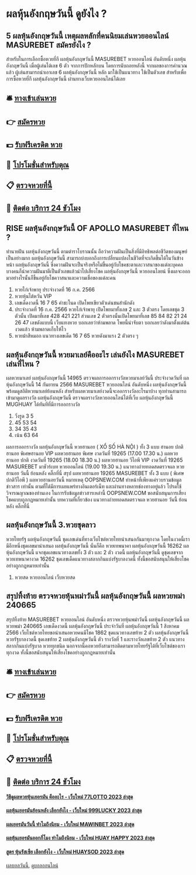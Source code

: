 # ผลหุ้นอังกฤษวันนี้ ดูยังไง ?
## 5 ผลหุ้นอังกฤษวันนี้ เหตุผลหลักที่คนนิยมเล่นหวยออนไลน์ MASUREBET สมัครยังไง ?
สำหรับในการเลือกซื้อหวยยี่กี ผลหุ้นอังกฤษวันนี้ MASUREBET หวยออนไลน์ อันดับหนึ่ง ผลหุ้นอังกฤษวันนี้ เมื่อผู้เล่นได้เลข 6 ตัว จากการปักหลักบน โดยการนับถอยหลังนี้ จากผลของการคำนวณแล้ว ผู้เล่นสามารถนำเอาเลข 6 ผลหุ้นอังกฤษวันนี้ หลัก มาใช้เป็นแนวทาง ใช้เป็นตัวเลข สำหรับเพื่อการซื้อหวยยี่กี ผลหุ้นอังกฤษวันนี้ ผ่านทางเว็บหวยออนไลน์ได้เลย

## 🛎 [ทางเข้าเล่นหวย](https://bit.ly/3BG5bNw)
## 👉 [สมัครหวย](https://bit.ly/3BG5bNw)
## 💵 [รับฟรีเครดิต หวย](https://bit.ly/3C3mvgS)
## 👑 [โปรโมชั่นสำหรับตุณ](https://bit.ly/3C3mvgS)
## 📋 [ตรวจหวยที่นี้](https://bit.ly/3C3mvgS)
## 📱 [ติดต่อ บริการ 24 ชัวโมง](https://bit.ly/3C3mvgS)

## RISE ผลหุ้นอังกฤษวันนี้ OF APOLLO MASUREBET ที่ไหน ?
ทำนายฝัน ผลหุ้นอังกฤษวันนี้ ตามตำราโบราณนั้น ถือว่าความฝันเป็นสิ่งที่มีอิทธิพลต่อชีวิตของมนุษย์เป็นอย่างมาก ผลหุ้นอังกฤษวันนี้ สามารถบ่งบอกถึงการเปลี่ยนแปลงในชีวิตที่จะเกิดขึ้นได้ในวันข้างหน้า ผลหุ้นอังกฤษวันนี้ ซึ่งความฝันจะเป็นจริงหรือไม่ขึ้นอยู่กับโชคชะตาและวาสนาของแต่ละบุคคล บางคนก็นำความฝันมาตีเป็นตัวเลขแล้วนำไปเสี่ยงโชค ผลหุ้นอังกฤษวันนี้ หวยออนไลยน์ ซึ่งผลจะออกมาอย่างไรนั้นก็ขึ้นอยู่กับโชควาสนาและความเชื่อของแต่ละคน
1. หวยไก่เจ้าพายุ ประจำงวดที่ 16 ก.ค. 2566
2. หวยหุ้นไต้หวัน VIP
3. เลขเด็ดงวดนี้ 16 7 65 คำชะโนด เปิดโพยเขียวตัวเด่นชนสำนักดัง
4. ประจำงวดที่ 16 ก.ค. 2566 หวยไก่เจ้าพายุ เปิดโพยมาทั้งเลข 2 และ 3 ตัวตรง โดยเลขชุด 3 ตัวนั้น เปิดมาที่เลข 428 421 221 ส่วนเลข 2 ตัวตรงนั้นเปิดโพยมาที่เลข 85 84 82 21 24 26 47 เลขดังแบบนี้ เว็บแทงหวย บอกเลยว่าห้ามพลาด โพยนี้น่าจับตา บอกเลยว่าดังมาตั้งแต่ต้นงวดแล้ว ห้ามพลาดเก็บให้ไว
5. หวยม้าสีหมอก แนวทางเลขเด็ด 16 7 65 หวยดังมาแรง 2 ตัวตรง ๆ

## ผลหุ้นอังกฤษวันนี้ หวยมาเลย์คืออะไร เล่นยังไง MASUREBET เล่นที่ไหน ?
ผลหวยมาเลย์ ผลหุ้นอังกฤษวันนี้ 14965 ตรวจผลการออกรางวัลหวยมาเลย์วันนี้ ประจำงวดวันที่ ผลหุ้นอังกฤษวันนี้ 14 กันยายน 2566 MASUREBET หวยออนไลน์ อันดับหนึ่ง ผลหุ้นอังกฤษวันนี้ พร้อมดูสถิติหวยมาเลย์ย้อนหลัง สำหรับผลหวยมาเลย์งวดนี้จะออกรางวัลอะไรมาบ้าง ทุกท่านสามารถเข้ามาดูผลรางวัล ผลหุ้นอังกฤษวันนี้ ตรวจผลรางวัลหวยออนไลน์ได้ที่เว็บ ผลหุ้นอังกฤษวันนี้ MUGHUAY ได้ทันทีที่มีการออกรางวัล
1. วิ่งรูด 3 5
2. 45 53 54
3. 34 35 43
4. เน้น 63 64

ผลการออกรางวัล ผลหุ้นอังกฤษวันนี้ หวยฮานอย ( XỔ SỐ HÀ NỘI ) ทั้ง 3 แบบ ฮานอย ปกติฮานอย พิเศษฮานอย VIP
ผลหวยฮานอย พิเศษ งวดวันที่ 19265 (17.00 17.30 น.)
ผลหวยฮานอย ปกติ งวดวันที่ 19265 (18.00 18.30 น.)
ผลหวยฮานอย วีไอพี VIP งวดวันที่ 19265 MASUREBET มาชัวร์เบท หวยออนไลน์ (19.00 19.30 น.)
 แนวทางถ่ายทอดสดตรวจผล หวยฮานอย วันนี้ ย้อนหลัง คลิ๊กที่นี่ 
สรุป ผลหวยฮานอย 19265 MASUREBET ทั้ง 3 แบบ ( พิเศษปกติวีไอพี ) ผลหวยฮานอยวันนี้
หมายเหตุ OOPSNEW.COM ทำหน้าที่เพียงแค่รวบรวมข้อมูล ข่าวสาร เท่านั้น ตามที่ได้มีการเผยแพร่ทางอินเตอร์เน็ท และผ่านทางหลายช่องทางอยู่แล้ว โปรดใช้วิจารณญาณของท่านเอง ในการรับข้อมูลข่าวสารเหล่านี้ OOPSNEW.COM ขอสนับสนุนการเสี่ยงโชคแบบถูกกฎหมายเท่านั้น
บทความที่เกี่ยวข้อง
แนวทางถ่ายทอดสดตรวจผล หวยฮานอย วันนี้ ย้อนหลัง คลิ๊กที่นี่

## ผลหุ้นอังกฤษวันนี้ 3.หวยชุดลาว
หวยไทยรัฐ ผลหุ้นอังกฤษวันนี้ ชุดเลขเด่นที่ทางเว็บไซต์หวยไทยนำเสนอกันมาทุกงวด โดยในงวดนี้เรามีอีกหนึ่งชุดเลขมานำเสนอ ผลหุ้นอังกฤษวันนี้ นั่นก็คือ หวยเทพนาคา ผลหุ้นอังกฤษวันนี้ 16262 ผลหุ้นอังกฤษวันนี้ แจกชุดเลขแนวทางเลขทั้ง 3 ตัว และ 2 ตัว งวดนี้ ผลหุ้นอังกฤษวันนี้ ดูชุดเลขจากหวยเทพนาคางวด 16262 ชุดเลขเด็ดแนวทางสลากกินแบ่งรัฐบาลงวดนี้ ทั้งนี้ขอสนับสนุนให้เสี่ยงโชคอย่างถูกกฎหมายเท่านั้น
1. หวยสด หวยออนไลน์ เว็บหวยสด

## สรุปทิ้งท้าย ตรวจหวยหุ้นพม่าวันนี้ ผลหุ้นอังกฤษวันนี้ ผลหวยพม่า 240665
สรุปทิ้งท้าย MASUREBET หวยออนไลน์ อันดับหนึ่ง ตรวจหวยหุ้นพม่าวันนี้ ผลหุ้นอังกฤษวันนี้ ผลหวยพม่า 240665 เลขเด็ดงวดนี้ ผลหุ้นอังกฤษวันนี้ ประจำวันที่ ผลหุ้นอังกฤษวันนี้ 1 สิงหาคม 2566 เว็บไซต์หวยไทยขอนำเสนอหวยคนมีโชค 1862 ชุดแนวทางเลขท้าย 2 ตัว ผลหุ้นอังกฤษวันนี้ หวยรัฐบาลงวดนี้ ชุดเลขท้าย 2 ผลหุ้นอังกฤษวันนี้ ตัว รางวัลที่ 1 และรางวัลเลขท้าย 2 ตัว แนวทางสลากกินแบ่งรัฐบาล หวยทุกชนิด นอกจากนี้คอหวยยังสามารถติดตามหวยไทยรัฐได้ที่เว็บไซต์ของเราทุกงวด ทั้งนี้ขอสนับสนุนให้เสี่ยงโชคอย่างถูกกฎหมายเท่านั้น

## 🛎 [ทางเข้าเล่นหวย](https://bit.ly/3BG5bNw)
## 👉 [สมัครหวย](https://bit.ly/3BG5bNw)
## 💵 [รับฟรีเครดิต หวย](https://bit.ly/3C3mvgS)
## 👑 [โปรโมชั่นสำหรับตุณ](https://bit.ly/3C3mvgS)
## 📋 [ตรวจหวยที่นี้](https://bit.ly/3C3mvgS)
## 📱 [ติดต่อ บริการ 24 ชัวโมง](https://bit.ly/3C3mvgS)

#### [วิธีดูผลหวยหุ้นเยอรมัน คืออะไร - เว็บใหม่ 77LOTTO 2023 ล่าสุด](https://atom.io/themes/วิธีดูผลหวยหุ้นเยอรมัน%20คืออะไร%20-%20เว็บใหม่%2077lotto%202023%20ล่าสุด)
#### [ผลหุ้นเยอรมันย้อนหลัง เลือกยังไง - เว็บใหม่ 999LUCKY 2023 ล่าสุด](https://atom.io/themes/ผลหุ้นเยอรมันย้อนหลัง%20เลือกยังไง%20-%20เว็บใหม่%20999lucky%202023%20ล่าสุด)
#### [ผลเยอรมันวันนี้ ทำไมถึงนิยม - เว็บใหม่ MAWINBET 2023 ล่าสุด](https://atom.io/themes/ผลเยอรมันวันนี้%20ทำไมถึงนิยม%20-%20เว็บใหม่%20mawinbet%202023%20ล่าสุด)
#### [ผลหุ้นเยอรมันออกกี่โมง ทำไมถึงนิยม - เว็บใหม่ HUAY HAPPY 2023 ล่าสุด](https://atom.io/themes/ผลหุ้นเยอรมันออกกี่โมง%20ทำไมถึงนิยม%20-%20เว็บใหม่%20huay%20happy%202023%20ล่าสุด)
#### [สูตร หุ้นรัสเซีย เลือกยังไง - เว็บใหม่ HUAYSOD 2023 ล่าสุด](https://atom.io/themes/สูตร%20หุ้นรัสเซีย%20เลือกยังไง%20-%20เว็บใหม่%20huaysod%202023%20ล่าสุด)

[ผลบอลวันนี้](https://siamsport.tv "ผลบอลวันนี้"), [ดูบอลออนไลน์](https://siamsport.tv/ดูบอลสด "ดูบอลออนไลน์")